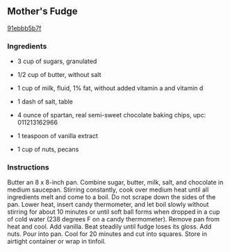 ## Mother's Fudge

[91ebbb5b7f](http://www.foodnetwork.com/recipes/mothers-fudge-recipe.html)

### Ingredients

 - 3 cup of sugars, granulated

 - 1/2 cup of butter, without salt

 - 1 cup of milk, fluid, 1% fat, without added vitamin a and vitamin d

 - 1 dash of salt, table

 - 4 ounce of spartan, real semi-sweet chocolate baking chips, upc: 011213162966

 - 1 teaspoon of vanilla extract

 - 1 cup of nuts, pecans

### Instructions

Butter an 8 x 8-inch pan. Combine sugar, butter, milk, salt, and chocolate in medium saucepan. Stirring constantly, cook over medium heat until all ingredients melt and come to a boil. Do not scrape down the sides of the pan. Lower heat, insert candy thermometer, and let boil slowly without stirring for about 10 minutes or until soft ball forms when dropped in a cup of cold water (238 degrees F on a candy thermometer). Remove pan from heat and cool. Add vanilla. Beat steadily until fudge loses its gloss. Add nuts. Pour into pan. Cool for 20 minutes and cut into squares. Store in airtight container or wrap in tinfoil.